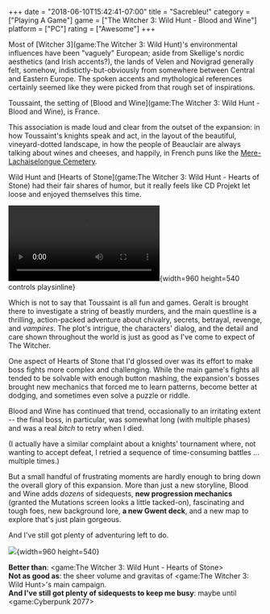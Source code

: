 +++
date = "2018-06-10T15:42:41-07:00"
title = "Sacrebleu!"
category = ["Playing A Game"]
game = ["The Witcher 3: Wild Hunt - Blood and Wine"]
platform = ["PC"]
rating = ["Awesome"]
+++

Most of [Witcher 3](game:The Witcher 3: Wild Hunt)'s environmental influences have been "vaguely" European; aside from Skellige's nordic aesthetics (and Irish accents?), the lands of Velen and Novigrad generally felt, somehow, indistictly-but-obviously from somewhere between Central and Eastern Europe.  The spoken accents and mythological references certainly seemed like they were picked from that rough set of inspirations.

Toussaint, the setting of [Blood and Wine](game:The Witcher 3: Wild Hunt - Blood and Wine), is France.

This association is made loud and clear from the outset of the expansion: in how Toussaint's knights speak and act, in the layout of the beautiful, vineyard-dotted landscape, in how the people of Beauclair are always talking about wines and cheeses, and happily, in French puns like the <a href="http://witcher.wikia.com/wiki/M\%C3\%A8re-Lachaiselongue_Cemetery">Mere-Lachaiselongue Cemetery</a>.

Wild Hunt and [Hearts of Stone](game:The Witcher 3: Wild Hunt - Hearts of Stone) had their fair shares of humor, but it really feels like CD Projekt let loose and enjoyed themselves this time.

![static mp4](%site.BaseURL%witcher3_roach.mp4){width=960 height=540 controls playsinline}

Which is not to say that Toussaint is all fun and games.  Geralt is brought there to investigate a string of beastly murders, and the main questline is a thrilling, action-packed adventure about chivalry, secrets, betrayal, revenge, and <i>vampires</i>.  The plot's intrigue, the characters' dialog, and the detail and care shown throughout the world is just as good as I've come to expect of The Witcher.

One aspect of Hearts of Stone that I'd glossed over was its effort to make boss fights more complex and challenging.  While the main game's fights all tended to be solvable with enough button mashing, the expansion's bosses brought new mechanics that forced me to learn patterns, become better at dodging, and sometimes even solve a puzzle or riddle.

Blood and Wine has continued that trend, occasionally to an irritating extent -- the final boss, in particular, was somewhat long (with multiple phases) and was a real <i>bitch</i> to retry when I died.

(I actually have a similar complaint about a knights' tournament where, not wanting to accept defeat, I retried a sequence of time-consuming battles ... multiple times.)

But a small handful of frustrating moments are hardly enough to bring down the overall glory of this expansion.  More than just a new storyline, Blood and Wine adds <i>dozens</i> of sidequests, <b>new progression mechanics</b> (granted the Mutations screen looks a little tacked-on), fascinating and tough foes, new background lore, <b>a new Gwent deck</b>, and a new map to explore that's just plain gorgeous.

And I've still got plenty of adventuring left to do.

![](%site.BaseURL%witcher3_thepath.jpg){width=960 height=540}

<b>Better than</b>: <game:The Witcher 3: Wild Hunt - Hearts of Stone>  
<b>Not as good as</b>: the sheer volume and gravitas of <game:The Witcher 3: Wild Hunt>'s main campaign.  
<b>And I've still got plenty of sidequests to keep me busy</b>: maybe until <game:Cyberpunk 2077>
